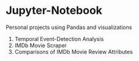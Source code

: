 # Jupyter-Notebook
Personal projects using Pandas and visualizations

1. Temporal Event-Detection Analysis
2. IMDb Movie Scraper
3. Comparisons of IMDb Movie Review Attributes
